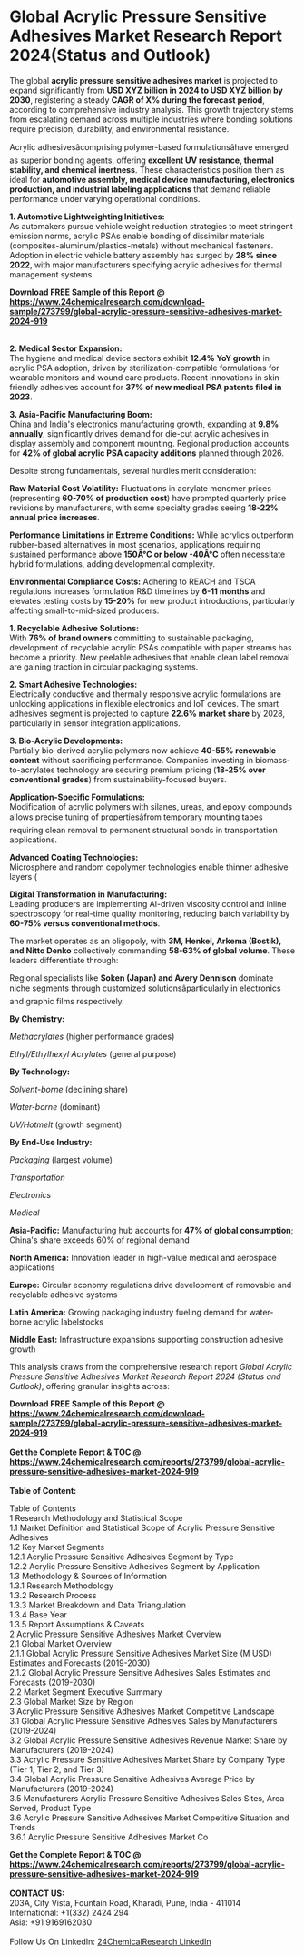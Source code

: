 <h1>Global Acrylic Pressure Sensitive Adhesives Market Research Report 2024(Status and Outlook)</h1><p>The global <strong>acrylic pressure sensitive adhesives market</strong> is projected to expand significantly from <strong>USD XYZ billion in 2024 to USD XYZ billion by 2030</strong>, registering a steady <strong>CAGR of X% during the forecast period</strong>, according to comprehensive industry analysis. This growth trajectory stems from escalating demand across multiple industries where bonding solutions require precision, durability, and environmental resistance.</p><p>Acrylic adhesivesâcomprising polymer-based formulationsâhave emerged as superior bonding agents, offering <strong>excellent UV resistance, thermal stability, and chemical inertness</strong>. These characteristics position them as ideal for <strong>automotive assembly, medical device manufacturing, electronics production, and industrial labeling applications</strong> that demand reliable performance under varying operational conditions.</p><p><strong>1. Automotive Lightweighting Initiatives:</strong><br>
As automakers pursue vehicle weight reduction strategies to meet stringent emission norms, acrylic PSAs enable bonding of dissimilar materials (composites-aluminum/plastics-metals) without mechanical fasteners. Adoption in electric vehicle battery assembly has surged by <strong>28% since 2022</strong>, with major manufacturers specifying acrylic adhesives for thermal management systems.</p><div><b>Download FREE Sample of this Report @ 
            <a href="https://www.24chemicalresearch.com/download-sample/273799/global-acrylic-pressure-sensitive-adhesives-market-2024-919">
            https://www.24chemicalresearch.com/download-sample/273799/global-acrylic-pressure-sensitive-adhesives-market-2024-919</a></b></div><br><p><strong>2. Medical Sector Expansion:</strong><br>
The hygiene and medical device sectors exhibit <strong>12.4% YoY growth</strong> in acrylic PSA adoption, driven by sterilization-compatible formulations for wearable monitors and wound care products. Recent innovations in skin-friendly adhesives account for <strong>37% of new medical PSA patents filed in 2023</strong>.</p><p><strong>3. Asia-Pacific Manufacturing Boom:</strong><br>
China and India's electronics manufacturing growth, expanding at <strong>9.8% annually</strong>, significantly drives demand for die-cut acrylic adhesives in display assembly and component mounting. Regional production accounts for <strong>42% of global acrylic PSA capacity additions</strong> planned through 2026.</p><p>Despite strong fundamentals, several hurdles merit consideration:</p><p><strong>Raw Material Cost Volatility:</strong> Fluctuations in acrylate monomer prices (representing <strong>60-70% of production cost</strong>) have prompted quarterly price revisions by manufacturers, with some specialty grades seeing <strong>18-22% annual price increases</strong>.</p><p><strong>Performance Limitations in Extreme Conditions:</strong> While acrylics outperform rubber-based alternatives in most scenarios, applications requiring sustained performance above <strong>150Â°C or below -40Â°C</strong> often necessitate hybrid formulations, adding developmental complexity.</p><p><strong>Environmental Compliance Costs:</strong> Adhering to REACH and TSCA regulations increases formulation R&amp;D timelines by <strong>6-11 months</strong> and elevates testing costs by <strong>15-20%</strong> for new product introductions, particularly affecting small-to-mid-sized producers.</p><p><strong>1. Recyclable Adhesive Solutions:</strong><br>
With <strong>76% of brand owners</strong> committing to sustainable packaging, development of recyclable acrylic PSAs compatible with paper streams has become a priority. New peelable adhesives that enable clean label removal are gaining traction in circular packaging systems.</p><p><strong>2. Smart Adhesive Technologies:</strong><br>
Electrically conductive and thermally responsive acrylic formulations are unlocking applications in flexible electronics and IoT devices. The smart adhesives segment is projected to capture <strong>22.6% market share</strong> by 2028, particularly in sensor integration applications.</p><p><strong>3. Bio-Acrylic Developments:</strong><br>
Partially bio-derived acrylic polymers now achieve <strong>40-55% renewable content</strong> without sacrificing performance. Companies investing in biomass-to-acrylates technology are securing premium pricing (<strong>18-25% over conventional grades</strong>) from sustainability-focused buyers.</p><p><strong>Application-Specific Formulations:</strong><br>
	Modification of acrylic polymers with silanes, ureas, and epoxy compounds allows precise tuning of propertiesâfrom temporary mounting tapes requiring clean removal to permanent structural bonds in transportation applications.</p><p><strong>Advanced Coating Technologies:</strong><br>
	Microsphere and random copolymer technologies enable thinner adhesive layers (
	</p><p><strong>Digital Transformation in Manufacturing:</strong><br>
	Leading producers are implementing AI-driven viscosity control and inline spectroscopy for real-time quality monitoring, reducing batch variability by <strong>60-75% versus conventional methods</strong>.</p><p>The market operates as an oligopoly, with <strong>3M, Henkel, Arkema (Bostik), and Nitto Denko</strong> collectively commanding <strong>58-63% of global volume</strong>. These leaders differentiate through:</p><p>Regional specialists like <strong>Soken (Japan) and Avery Dennison</strong> dominate niche segments through customized solutionsâparticularly in electronics and graphic films respectively.</p><p><strong>By Chemistry:</strong></p><p><em>Methacrylates</em> (higher performance grades)</p><p><em>Ethyl/Ethylhexyl Acrylates</em> (general purpose)</p><p><strong>By Technology:</strong></p><p><em>Solvent-borne</em> (declining share)</p><p><em>Water-borne</em> (dominant)</p><p><em>UV/Hotmelt</em> (growth segment)</p><p><strong>By End-Use Industry:</strong></p><p><em>Packaging</em> (largest volume)</p><p><em>Transportation</em></p><p><em>Electronics</em></p><p><em>Medical</em></p><p><strong>Asia-Pacific:</strong> Manufacturing hub accounts for <strong>47% of global consumption</strong>; China's share exceeds 60% of regional demand</p><p><strong>North America:</strong> Innovation leader in high-value medical and aerospace applications</p><p><strong>Europe:</strong> Circular economy regulations drive development of removable and recyclable adhesive systems</p><p><strong>Latin America:</strong> Growing packaging industry fueling demand for water-borne acrylic labelstocks</p><p><strong>Middle East:</strong> Infrastructure expansions supporting construction adhesive growth</p><p>This analysis draws from the comprehensive research report <em>Global Acrylic Pressure Sensitive Adhesives Market Research Report 2024 (Status and Outlook)</em>, offering granular insights across:</p><div><b>Download FREE Sample of this Report @ 
            <a href="https://www.24chemicalresearch.com/download-sample/273799/global-acrylic-pressure-sensitive-adhesives-market-2024-919">
            https://www.24chemicalresearch.com/download-sample/273799/global-acrylic-pressure-sensitive-adhesives-market-2024-919</a></b></div><br><div><b>Get the Complete Report & TOC @ 
            <a href="https://www.24chemicalresearch.com/reports/273799/global-acrylic-pressure-sensitive-adhesives-market-2024-919">
            https://www.24chemicalresearch.com/reports/273799/global-acrylic-pressure-sensitive-adhesives-market-2024-919</a></b></div><br>
            <b>Table of Content:</b><p>Table of Contents<br />
1 Research Methodology and Statistical Scope<br />
1.1 Market Definition and Statistical Scope of Acrylic Pressure Sensitive Adhesives<br />
1.2 Key Market Segments<br />
1.2.1 Acrylic Pressure Sensitive Adhesives Segment by Type<br />
1.2.2 Acrylic Pressure Sensitive Adhesives Segment by Application<br />
1.3 Methodology & Sources of Information<br />
1.3.1 Research Methodology<br />
1.3.2 Research Process<br />
1.3.3 Market Breakdown and Data Triangulation<br />
1.3.4 Base Year<br />
1.3.5 Report Assumptions & Caveats<br />
2 Acrylic Pressure Sensitive Adhesives Market Overview<br />
2.1 Global Market Overview<br />
2.1.1 Global Acrylic Pressure Sensitive Adhesives Market Size (M USD) Estimates and Forecasts (2019-2030)<br />
2.1.2 Global Acrylic Pressure Sensitive Adhesives Sales Estimates and Forecasts (2019-2030)<br />
2.2 Market Segment Executive Summary<br />
2.3 Global Market Size by Region<br />
3 Acrylic Pressure Sensitive Adhesives Market Competitive Landscape<br />
3.1 Global Acrylic Pressure Sensitive Adhesives Sales by Manufacturers (2019-2024)<br />
3.2 Global Acrylic Pressure Sensitive Adhesives Revenue Market Share by Manufacturers (2019-2024)<br />
3.3 Acrylic Pressure Sensitive Adhesives Market Share by Company Type (Tier 1, Tier 2, and Tier 3)<br />
3.4 Global Acrylic Pressure Sensitive Adhesives Average Price by Manufacturers (2019-2024)<br />
3.5 Manufacturers Acrylic Pressure Sensitive Adhesives Sales Sites, Area Served, Product Type<br />
3.6 Acrylic Pressure Sensitive Adhesives Market Competitive Situation and Trends<br />
3.6.1 Acrylic Pressure Sensitive Adhesives Market Co</p><div><b>Get the Complete Report & TOC @ 
            <a href="https://www.24chemicalresearch.com/reports/273799/global-acrylic-pressure-sensitive-adhesives-market-2024-919">
            https://www.24chemicalresearch.com/reports/273799/global-acrylic-pressure-sensitive-adhesives-market-2024-919</a></b></div><br><b>CONTACT US:</b><br>
            203A, City Vista, Fountain Road, Kharadi, Pune, India - 411014<br>
            International: +1(332) 2424 294<br>
            Asia: +91 9169162030 <br><br>
            Follow Us On LinkedIn: <a href="https://www.linkedin.com/company/24chemicalresearch/">24ChemicalResearch LinkedIn</a>